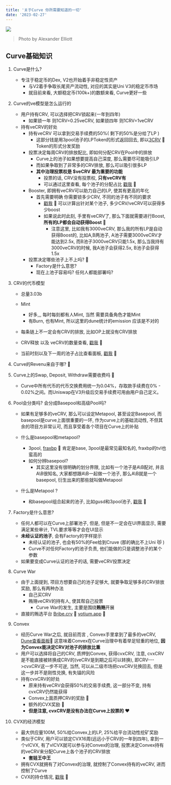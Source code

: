 ```yaml
---
title: '关于Curve 你所需要知道的一切'
date: '2023-02-27'
---
```


![](https://images.pexels.com/photos/45204/alm-friuli-snow-snowfall-45204.jpeg?auto=compress&cs=tinysrgb&w=1260&h=750&dpr=1)
> Photo by Alexander Elliott 


## Curve基础知识

1. Curve是什么? 
   - 专注于稳定币的Dex, V2也开始着手非稳定性资产
     - 与V2着手争取长尾资产流动性, 对应的其实是Uni V3的稳定币市场 
     - 就目前来看, 大额稳定币(100k+)的数额来看, Curve更好一些
2. Curve的ve模型是怎么运行的
   - 用户持有CRV, 可以选择把CRV锁起来(一年到四年) 
     - 如果锁一年 则1CRV=0.25veCRV, 如果锁四年 则1CRV=1veCRV
   - 持有veCRV的好处
     - 持有veCRV 可以拿到交易手续费的50%( 剩下的50%是分给了LP )
       - 这部分钱是用3pool池子的LPToken的形式返回回去, 即以[3CRV](https://etherscan.io/token/0x6c3f90f043a72fa612cbac8115ee7e52bde6e490)  :link: Token的形式分发奖励
     - 投票决定每周CRV的排放配比, 即如何分配CRV在Pool中的排放
       - Curve上的池子如果想要提高自己深度, 那么需要尽可能吸引LP 
       - 而如果争取到了非常多的CRV排放, 那么可以吸引很多LP
       - **其中治理投票权是 $veCRV 最为重要的功能**
         - 投票的话, CRV没有投票权, **只有veCRV有**
         - 可以通过这里查看, 每个池子的分配占比 [戳我](https://dao.curve.fi/minter/gauges)  :link:
     - Booster, 即拥有veCRV可以助力自己的LP, 使其有更高的年化
       - 首先需要明确 你需要锁多少CRV, 不同的池子有不同的要求  
         - [戳我](https://dao.curve.fi/minter/calc)  :link: 可以计算出针对某个池子, 多少CRV/veCRV可以获得多少boost 
         - 如果说此时此刻, 手里有veCRV了, 那么下面就需要进行Boost, **所有的LP都会自动获得Boost** :apple:  
           - 注意这里, 比如我有3000veCRV, 那么我的所有LP是自动获得Boost的, 比如A,B两池子, A池子需要3000veCRV才能达到2.5x, 而B池子3000veCRV只能1.5x, 那么当我持有3000veCRV的时候, 我A池子会获得2.5x, B池子会获得1.5x
     - 投票决定哪些池子上不上吗? :red_car: 
       - Factory是什么意思?
       - 现在上池子容易吗? 任何人都能部署吗?
3. CRV的代币模型

   - 总量3.03b

   - Mint
     - 好多,,, 每时每刻都有人Mint, 当然 需要具备角色才能Mint
     - 有Burn, 也有Mint, 所以这里的dune统计的emission 应该是不对的
   - 每条链上不一定会有CRV的排放, 比如OP上就没有CRV排放
   - CRV释放 以及 veCRV的数量查看, [戳我](https://dao.curve.fi/releaseschedule) :link:
   - 当前时刻以及下一周的池子占比查看面板, [戳我](https://dao.curve.fi/gaugeweight) :link:
4. Curve的Revenu来自于哪? :red_car: 
5. Curve上的Swap, Deposit, Withdraw需要收费吗 :red_car: 

   - Curve中所有代币的代币交换费用统一为0.04%，存取款手续费在0% - 0.02%之间。而Uniswap在V3升级后交易手续费可用由用户自己定义。
6. Pool会分类吗? 会分成Basepool和高级Pool吗?

   - 如果有足够多的veCRV, 那么可以设定Metapool, 甚至设定Basepool, 而basepool是curve上面很重要的一环, 作为curve上的基础流动性, 不但其余的项目方非常认可, 而且享受着各个项目在Curve上的补贴

   - 什么是basepool和metapool?
     - 3pool, [fraxbp](https://curve.fi/#/ethereum/pools/fraxusdc/deposit) :link: 肯定是base, 3pool是最常见最知名的, fraxbp的tvl也蛮高的
     - 如何分辨basepool?
       - 其实这里没有很明确的划分界限, 比如有一个池子是A\B配对, 并且A\B很知名, 大家都想跟A\B一起做一个池子, 那么A\B就是一个basepool, 衍生出来的那些就叫做Metapool
   - 什么是Metapool ?
     - 和basepool组合起来的池子, 比如gusd和3pool池子, [戳我](https://curve.fi/#/ethereum/pools/gusd/deposit) :link:
7. Factory是什么意思? 
   - 任何人都可以在Curve上部署池子, 但是, 但是不一定会在UI界面显示, 需要满足某些审计, TVL要求等等才会在UI显示
   - **未经认证的池子**, 会有Factory的字样提示
     - 未经认证的池子, 也会有50%的Fee给到Cruve (那的确比不上Uni :heart_eyes_cat: )
     - Curve不对任何Factory的池子负责, 他们能做的只是调整池子的某个参数
   - 如果要变成Curve认证的池子的话, 需要veCRV投票决定
8. Curve War
   - 由于上面提到, 项目方想要自己的池子足够大, 就要争取足够多的CRV排放奖励, 那么有两种办法
     - 自己买CRV
     - 贿赂veCRV的持有人, 使其帮自己投票
       - Curve War的发生, 主要是围绕**贿赂**开展
   - 直接的贿选平台 [Bribe.crv](https://bribe.crv.finance/) :link:   [votium.app](https://votium.app/) :link:
9. Convex
   - 经历Curve War之后, 就目前而言 , Convex手里拿到了最多的veCRV, [Dune查看面板](https://dune.com/queries/56185/111481):link:  这意味着Convex在Curve治理中有着举足轻重的地位, **因为Convex能决定CRV对池子的排放比重**
   - 用户可以选择将自己的CRV, 质押到Convex, 获得cvxCRV, 注意, cvxCRV是不能直接被转换成CRV的(veCRV是到期之后可以转换), 即CRV--->cvxCRV这一步不可逆, 当然, 可以从二级市场把cvxCRV兑换回去, 但是这一步并不是刚性兑换, 有失锚的风险
   - 持有cvxCRV的好处
     - 原来持有veCRV会获得50%的交易手续费, 这一部分不变, 持有cvxCRV仍然能获得
     - Convex上面质押CRV的奖励 :red_car:
     - 额外的CVX奖励 :red_car: 
     - **但是注意, cvxCRV是没有办法在Curve上投票的** :heart: 
10. CVX的经济模型
    - 最大供应量100M, 50%给Convex上的LP, 25%给平台流动性挖矿奖励
    - 类似于CRV, 用户可以锁定CVX16周(远远小于CRV的一年到四年), 拿到一个vlCVX, 有了vlCVX就可以参与对Convex的治理, 投票决定Convex持有的veCRV来分配Curve上各个池子的CRV排放
      - **套娃王中王**
    - 拥有CVX就拥有了对Convex的治理, 就控制了Convex持有的veCRV, 进而控制了Curve
    - CVX的持仓情况, [戳我](https://daocvx.com/leaderboard/) :link:



